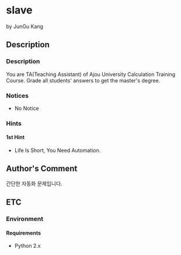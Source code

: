 # slave

by JunGu Kang

## Description

### Description

You are TA(Teaching Assistant) of Ajou University Calculation Training Course.
Grade all students' answers to get the master's degree.

### Notices

* No Notice

### Hints

#### 1st Hint

* Life Is Short, You Need Automation.

## Author's Comment

간단한 자동화 문제입니다.

## ETC

### Environment

#### Requirements

* Python 2.x